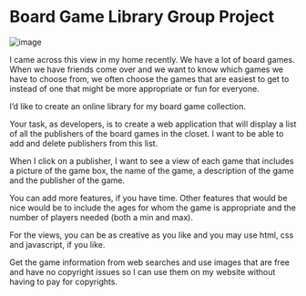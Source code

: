 # Board Game Library Group Project


![image](https://github.com/WeCanCodeIT/Classroom-GameLibrary/assets/123778697/a005677a-0ff0-4efb-9e44-96ba7716610b)

I came across this view in my home recently. We have a lot of board games. When we have friends come over and we want to know which games we have to choose from, we often choose the games that are easiest to get to instead of one that might be more appropriate or fun for everyone. 

I’d like to create an online library for my board game collection. 

Your task, as developers, is to create a web application that will display a list of all the publishers of the board games in the closet. I want to be able to add and delete publishers from this list.

When I click on a publisher, I want to see a view of each game that includes  a picture of the game box, the name of the game, a description of the game and the publisher of the game. 

You can add more features, if you have time. Other features that would be nice would be to include the ages for whom the game is appropriate and the number of players needed (both a min and max). 

For the views, you can be as creative as you like and you may use html, css and javascript, if you like.

Get the game information from web searches and use images that are free and have no copyright issues so I can use them on my website without having to pay for copyrights.
